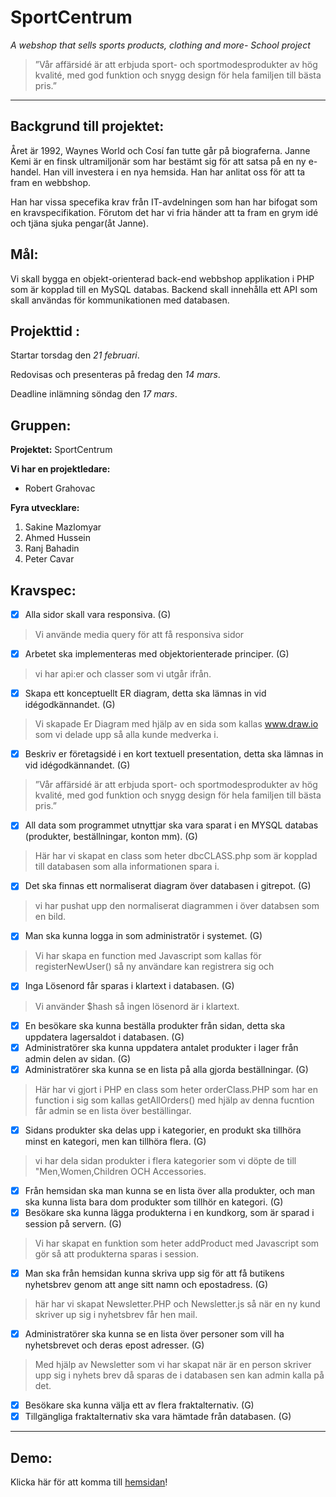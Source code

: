 # SportCentrum

_A webshop that sells sports products, clothing and more- School project_

> ”Vår affärsidé är att erbjuda sport- och sportmodesprodukter av hög kvalité, med god funktion och snygg design för hela familjen till bästa pris.”


***

## Backgrund till projektet:
Året är 1992, Waynes World och Cosí fan tutte går på biograferna. Janne Kemi är en finsk ultramiljonär som har bestämt sig för att satsa på en ny e-handel. Han vill investera i en nya hemsida. Han har anlitat oss för att ta fram en webbshop. 

Han har vissa specefika krav från IT-avdelningen som han har bifogat som en kravspecifikation. Förutom det har vi fria händer att ta fram en grym idé och tjäna sjuka pengar(åt Janne). 


## Mål:  

Vi skall bygga en objekt-orienterad back-end webbshop applikation i PHP som är kopplad till en MySQL databas. Backend skall innehålla ett API som skall användas för kommunikationen med databasen.

## Projekttid :

Startar torsdag den _21 februari_.

Redovisas och presenteras på fredag den _14 mars_.

Deadline inlämning söndag den _17 mars_.

## Gruppen:

__Projektet:__
SportCentrum

__Vi har en projektledare:__ 
- Robert Grahovac

__Fyra utvecklare:__ 
1. Sakine Mazlomyar 
2. Ahmed Hussein 
3. Ranj Bahadin 
4. Peter Cavar 

## Kravspec:
- [x] Alla sidor skall vara responsiva. (G)
> Vi använde media query för att få responsiva sidor
- [x] Arbetet ska implementeras med objektorienterade principer. (G)
> vi har api:er och classer som vi utgår ifrån.
- [x] Skapa ett konceptuellt ER diagram, detta ska lämnas in vid idégodkännandet. (G)
> Vi skapade Er Diagram med hjälp av en sida som kallas www.draw.io som vi delade upp så alla kunde medverka i.
- [x] Beskriv er företagsidé i en kort textuell presentation, detta ska lämnas in vid idégodkännandet. (G)
> ”Vår affärsidé är att erbjuda sport- och sportmodesprodukter av hög kvalité, med god funktion och snygg design för hela familjen till bästa pris.”
- [x] All data som programmet utnyttjar ska vara sparat i en MYSQL databas (produkter, beställningar, konton mm). (G)
> Här har vi skapat en class som heter dbcCLASS.php som är kopplad till databasen som alla informationen spara i.
- [x] Det ska finnas ett normaliserat diagram över databasen i gitrepot. (G)
> vi har pushat upp den normaliserat diagrammen i över databsen som en bild.
- [x] Man ska kunna logga in som administratör i systemet. (G)
> Vi har skapa en function med Javascript som kallas för registerNewUser() så ny användare kan registrera sig och 
- [x] Inga Lösenord får sparas i klartext i databasen. (G)
> Vi använder $hash så ingen lösenord är i klartext.
- [x] En besökare ska kunna beställa produkter från sidan, detta ska uppdatera lagersaldot i databasen. (G)
- [x] Administratörer ska kunna uppdatera antalet produkter i lager från admin delen av sidan. (G)
- [x] Administratörer ska kunna se en lista på alla gjorda beställningar. (G)
> Här har vi gjort i PHP en class som heter orderClass.PHP som har en function i sig som kallas getAllOrders() med hjälp av denna fucntion får admin se en lista över beställingar.
- [x] Sidans produkter ska delas upp i kategorier, en produkt ska tillhöra minst en kategori, men kan tillhöra flera. (G)
> vi har dela sidan produkter i flera kategorier som vi döpte de till "Men,Women,Children OCH Accessories.
- [x] Från hemsidan ska man kunna se en lista över alla produkter, och man ska kunna lista bara dom produkter som tillhör en kategori. (G)
- [x] Besökare ska kunna lägga produkterna i en kundkorg, som är sparad i session på servern. (G)
> Vi har skapat en funktion som heter addProduct med Javascript som gör så att produkterna sparas i session.
- [x] Man ska från hemsidan kunna skriva upp sig för att få butikens nyhetsbrev genom att ange sitt namn och epostadress. (G)
> här har vi skapat Newsletter.PHP och Newsletter.js så när en ny kund skriver up sig i nyhetsbrev får hen mail.
- [x] Administratörer ska kunna se en lista över personer som vill ha nyhetsbrevet och deras epost adresser. (G)
> Med hjälp av Newsletter som vi har skapat när är en person skriver upp sig i nyhets brev då sparas de i databasen sen kan admin kalla på det.
- [x] Besökare ska kunna välja ett av flera fraktalternativ. (G)
- [x] Tillgängliga fraktalternativ ska vara hämtade från databasen. (G)

***

## Demo:
Klicka här för att komma till [hemsidan](https://ranchino.github.io/SportCentrum/)!
